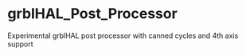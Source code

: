 # grblHAL_Post_Processor
Experimental grblHAL post processor with canned cycles and 4th axis support
